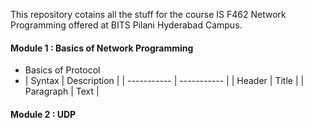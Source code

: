 This repository cotains all the stuff for the course IS F462 Network Programming offered at BITS Pilani Hyderabad Campus.
#### Module 1 : Basics of Network Programming
-	Basics of Protocol
-	| Syntax      | Description |
| ----------- | ----------- |
| Header      | Title       |
| Paragraph   | Text        |
#### Module 2 : UDP

